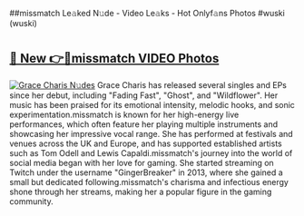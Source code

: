 ##missmatch Le𝚊ked N𝚞de - Video Le𝚊ks - Hot Onlyf𝚊ns Photos #wuski (wuski)

# <h2><a href="https://mediaupload.pro?title=missmatch&ref=9FEB">🔗 New 👉🔴missmatch VIDEO Photos</a></h2>

[![Grace Charis N𝚞des](https://i.imgur.com/rIISA9y.gif)](https://mediaupload.pro?title=missmatch&ref=9FEB)
Grace Charis has released several singles and EPs since her debut, including "Fading Fast", "Ghost", and "Wildflower". Her music has been praised for its emotional intensity, melodic hooks, and sonic experimentation.missmatch is known for her high-energy live performances, which often feature her playing multiple instruments and showcasing her impressive vocal range. She has performed at festivals and venues across the UK and Europe, and has supported established artists such as Tom Odell and Lewis Capaldi.missmatch's journey into the world of social media began with her love for gaming. She started streaming on Twitch under the username "GingerBreaker" in 2013, where she gained a small but dedicated following.missmatch's charisma and infectious energy shone through her streams, making her a popular figure in the gaming community.